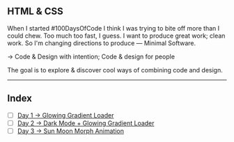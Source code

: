 ## HTML & CSS

When I started #100DaysOfCode I think I was trying to bite off more than I could chew. Too much too fast, I guess. I want to produce great work; clean work. So I'm changing directions to produce — Minimal Software.

→ Code & Design with intention; Code & design for people

The goal is to explore & discover cool ways of combining code and design.

---

## Index

- [ ] [Day 1 → Glowing Gradient Loader](./Glowing_Gradient_Loader)
- [ ] [Day 2 → Dark Mode + Glowing Gradient Loader](./html-css-react/src/components/Glowing_Gradient_Loader/Glowing_Gradient_Loader.js)
- [ ] [Day 3 → Sun Moon Morph Animation](./html-css-react/src/components/Sun_Moon_Morph/Sun_Moon_Morph.js )
